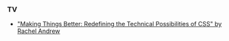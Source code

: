 ### TV

- ["Making Things Better: Redefining the Technical Possibilities of CSS" by Rachel Andrew](https://aneventapart.com/news/post/making-things-better-aea-video)